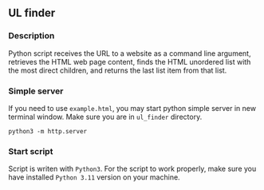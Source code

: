 ## UL finder
### Description
Python script receives the URL to a website as a command line
argument, retrieves the HTML web page content, finds the HTML 
unordered list with the most direct children, 
and returns the last list item from that list.

### Simple server
If you need to use `example.html`, you may start python simple 
server in new terminal window. Make sure you are in `ul_finder` directory.

```python3 -m http.server```

### Start script
Script is writen with `Python3`. For the script to work properly, 
make sure you have installed `Python 3.11` version on your machine.

